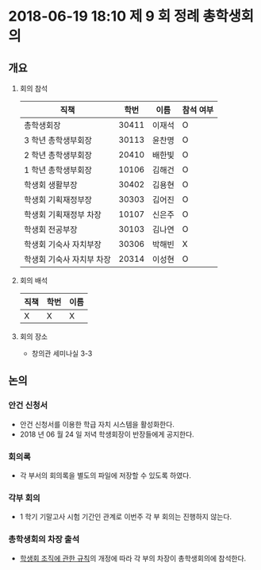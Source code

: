 # 2018-06-19 18:10 제 9 회 정례 총학생회의

## 개요

1.  회의 참석

    | 직책                      | 학번  | 이름   | 참석 여부 |
    | ------------------------- | ----- | ------ | --------- |
    | 총학생회장                | 30411 | 이재석 | O         |
    | 3 학년 총학생부회장       | 30113 | 윤찬명 | O         |
    | 2 학년 총학생부회장       | 20410 | 배한빛 | O         |
    | 1 학년 총학생부회장       | 10106 | 김해건 | O         |
    | 학생회 생활부장           | 30402 | 김용현 | O         |
    | 학생회 기획재정부장       | 30303 | 김어진 | O         |
    | 학생회 기획재정부 차장    | 10107 | 신은주 | O         |
    | 학생회 전공부장           | 30103 | 김나연 | O         |
    | 학생회 기숙사 자치부장    | 30306 | 박해빈 | X         |
    | 학생회 기숙사 자치부 차장 | 20314 | 이성현 | O         |

2.  회의 배석

    | 직책 | 학번 | 이름 |
    | ---- | ---- | ---- |
    | X    | X    | X    |

3.  회의 장소

    -   창의관 세미나실 3-3

## 논의

### 안건 신청서

-   안건 신청서를 이용한 학급 자치 시스템을 활성화한다.
-   2018 년 06 월 24 일 저녁 학생회장이 반장들에게 공지한다.

### 회의록

-   각 부서의 회의록을 별도의 파일에 저장할 수 있도록 하였다.

### 각부 회의

-   1 학기 기말고사 시험 기간인 관계로 이번주 각 부 회의는 진행하지 않는다.

### 총학생회의 차장 출석

-   [학생회 조직에 관한 규칙](https://github.com/DSM-HS/student-council/blob/master/rules/%ED%95%99%EC%83%9D%ED%9A%8C/%ED%95%99%EC%83%9D%ED%9A%8C%20%EC%A1%B0%EC%A7%81%EC%97%90%20%EA%B4%80%ED%95%9C%20%EA%B7%9C%EC%B9%99.md)의 개정에 따라 각 부의 차장이 총학생회의에 참석한다.
